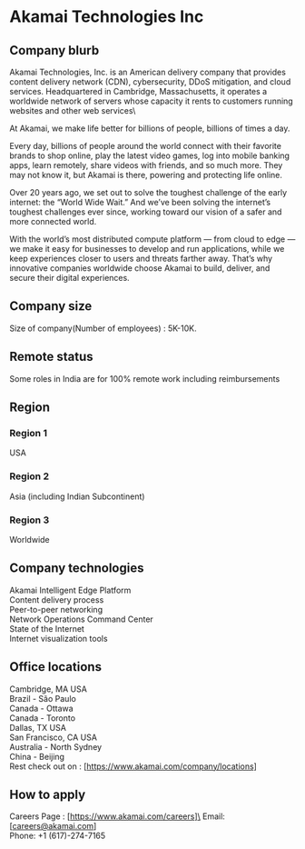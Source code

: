 # Akamai Technologies Inc

## Company blurb

Akamai Technologies, Inc. is an American delivery company that provides content delivery network (CDN), cybersecurity, DDoS mitigation, and cloud services. Headquartered in Cambridge, Massachusetts, it operates a worldwide network of servers whose capacity it rents to customers running websites and other web services\

At Akamai, we make life better for billions of people, billions of times a day. 

Every day, billions of people around the world connect with their favorite brands to shop online, play the latest video games, log into mobile banking apps, learn remotely, share videos with friends, and so much more. They may not know it, but Akamai is there, powering and protecting life online. 

Over 20 years ago, we set out to solve the toughest challenge of the early internet: the “World Wide Wait.” And we’ve been solving the internet’s toughest challenges ever since, working toward our vision of a safer and more connected world.

With the world’s most distributed compute platform — from cloud to edge — we make it easy for businesses to develop and run applications, while we keep experiences closer to users and threats farther away. That’s why innovative companies worldwide choose Akamai to build, deliver, and secure their digital experiences.

## Company size

Size of company(Number of employees) : 5K-10K.

## Remote status

Some roles in India are for 100% remote work including reimbursements

## Region

### Region 1
USA

### Region 2
Asia (including Indian Subcontinent)

### Region 3
Worldwide

## Company technologies

Akamai Intelligent Edge Platform\
Content delivery process\
Peer-to-peer networking\
Network Operations Command Center\
State of the Internet\
Internet visualization tools

## Office locations

Cambridge, MA USA\
Brazil - São Paulo\
Canada - Ottawa\
Canada - Toronto\
Dallas, TX USA\
San Francisco, CA USA\
Australia - North Sydney\
China - Beijing\
Rest check out on : [https://www.akamai.com/company/locations]

## How to apply

Careers Page : [https://www.akamai.com/careers]\
Email: [careers@akamai.com]\
Phone: +1 (617)-274-7165
